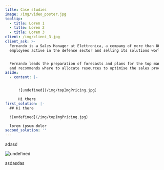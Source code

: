 ```yaml
---
title: Case studies
image: /img/video_poster.jpg
tooltip:
  - title: Lorem 1
  - title: Lorem 2
  - title: Lorem 3
client: /img/client_3.jpg
client_ask: >-
  Fernando is a Sales Manager at Elettronica, a company of more than 800
  employees active in the defense sector and selling its solutions worldwide.


  Fernando leads the preparation of forecasts and plans for the top management,
  and recommends where to allocate resources to optimise the sales process
aside:
  - content: |-


      ![undefined](/img/topImgPricing.jpg)

      Hi there
first_solution: |-
  ## Hi there

  ![undefined](/img/topImgPricing.jpg)

  lorem ipsum dolor
second_solution: ''
---
```

adasd

![undefined](/img/infiniteImage1.png)

asdasdas
